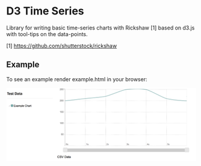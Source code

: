
D3 Time Series
==============

Library for writing basic time-series charts with Rickshaw [1] based on d3.js with tool-tips on the data-points.

[1] https://github.com/shutterstock/rickshaw


Example
-------

To see an example render example.html in your browser:

![Alt text](/example.png "Screenshot")
